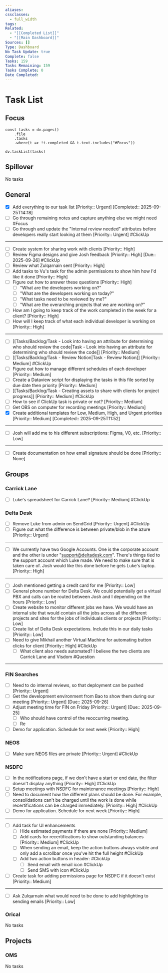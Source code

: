 ```yaml
---
aliases:
cssclasses:
  - full_width
tags:
Related:
  - "[[Completed List]]"
  - "[[Main Dashboard]]"
Sources: []
Type: Dashboard
No Task Update: true
Complete: false
Tasks: 159
Tasks Remaining: 159
Tasks Complete: 0
Date Completed:
---
```

# Task List
## Focus

```dataviewjs
const tasks = dv.pages()
    .file
    .tasks
    .where(t => !t.completed && t.text.includes("#Focus"))

dv.taskList(tasks)
```

## Spillover

<span class="placeholder">No tasks</span>

## General

- [x] Add everything to our task list [Priority:: Urgent] [Completed:: 2025-09-25T14:18]
- [ ] Go through remaining notes and capture anything else we might need #Focus
- [ ] Go through and update the "Internal review needed" attributes before developers really start looking at them [Priority:: Urgent] #ClickUp 
---
- [ ] Create system for sharing work with clients [Priority:: High]
- [ ] Review Figma designs and give Josh feedback [Priority:: High] [Due:: 2025-09-26] #ClickUp 
- [ ] Review what Zulqarnain sent [Priority:: High]
- [ ] Add tasks to Vu's task for the admin permissions to show him how I'd like it done [Priority:: High]
- [ ] Figure out how to answer these questions [Priority:: High]
    - [ ] "What are the developers working on?"
    - [ ] "What are the developers working on today?"
    - [ ] "What tasks need to be reviewed by me?"
    - [ ] "What are the overarching projects that we are working on?" 
- [ ] How am I going to keep track of the work completed in the week for a client? [Priority:: High]
- [ ] How will I keep track of what each individual developer is working on [Priority:: High]
---
- [ ] [[Tasks/Backlog/Task - Look into having an attribute for determining who should review the code|Task - Look into having an attribute for determining who should review the code]] [Priority:: Medium]
- [ ] [[Tasks/Backlog/Task - Review Notion|Task - Review Notion]] [Priority:: Medium] #ClickUp 
- [ ] Figure out how to manage different schedules of each developer [Priority:: Medium]
- [ ] Create a Dataview script for displaying the tasks in this file sorted by due date then priority [Priority:: Medium]
- [ ] [[Tasks/Backlog/Task - Creating assets to share with clients for project progress]] [Priority:: Medium] #ClickUp 
- [ ] How to see if ClickUp task is private or not? [Priority:: Medium]
- [ ] Get OBS on computer for recording meetings [Priority:: Medium]
- [x] Create additional templates for Low, Medium, High, and Urgent priorities [Priority:: Medium] [Completed:: 2025-09-25T11:52]
---
- [ ] Josh will add me to his different subscriptions: Figma, V0, etc. [Priority:: Low]
---
- [ ] Create documentation on how email signature should be done [Priority:: None]

## Groups
### Carrick Lane

- [ ] Luke's spreadsheet for Carrick Lane? [Priority:: Medium] #ClickUp 

### Delta Desk

- [ ] Remove Luke from admin on SendGrid [Priority:: Urgent] #ClickUp 
- [ ] Figure out what the difference is between private/blob in the azure [Priority:: Urgent]
---
- [ ] We currently have two Google Accounts. One is the corporate account and the other is under "support@deltadesk.com". There's things tied to the support account which Luke made. We need to make sure that is taken care of. Josh would like this done before he gets Luke's laptop. [Priority:: High]
---
- [ ] Josh mentioned getting a credit card for me [Priority:: Low]
- [ ] General phone number for Delta Desk. We could potentially get a virtual PBX and calls can be routed between Josh and I depending on the hours [Priority:: Low]
- [ ] Create website to monitor different jobs we have. We would have an internal site that would contain all the jobs across all the different projects and sites for the jobs of individuals clients or projects [Priority:: Low]
- [ ] Create list of Delta Desk expectations. Include this in our daily tasks [Priority:: Low]
- [ ] Need to give Mikhail another Virtual Machine for automating button clicks for client [Priority:: High] #ClickUp 
    - [ ] What client also needs automated? I believe the two clients are Carrick Lane and Visdom #Question
---


### FIN Searches

- [ ] Need to do internal reviews, so that deployment can be pushed [Priority:: Urgent]
- [ ] Get the development environment from Bao to show them during our meeting [Priority:: Urgent] [Due:: 2025-09-26]
- [ ] Adjust meeting time for FIN on Friday [Priority:: Urgent] [Due:: 2025-09-25]
    - [ ] Who should have control of the reoccurring meeting.
    - [ ] Re
- [ ] Demo for application. Schedule for next week [Priority:: High]

### NEOS

- [ ] Make sure NEOS files are private  [Priority:: Urgent] #ClickUp 

### NSDFC

- [ ] In the notifications page, if we don't have a start or end date, the filter doesn't display anything [Priority:: High] #ClickUp 
- [ ] Setup meetings with NSDFC for maintenance meetings [Priority:: High]
- [ ] Need to document how the different plans should be done. For example, consolidations can't be charged until the work is done while recertifications can be charged immediately. [Priority:: High] #ClickUp 
- [ ] Demo for application. Schedule for next week [Priority:: High]
---
- [ ] Add task for UI enhancements
    - [ ] Hide estimated payments if there are none [Priority:: Medium]
    - [ ] Add cards for recertifications to show outstanding balances [Priority:: Medium] #ClickUp 
    - [ ] When sending an email, keep the action buttons always visible and only add a scrollbar once you've hit the full height #ClickUp 
    - [ ] Add two action buttons in header: #ClickUp 
        - [ ] Send email with email icon #ClickUp 
        - [ ] Send SMS with icon #ClickUp 
- [ ] Create task for adding permissions page for NSDFC if it doesn't exist [Priority:: Medium]
---
- [ ] Ask Zulqarnain what would need to be done to add highlighting to sending emails [Priority:: Low]

### Orical

<span class="placeholder">No tasks</span>

## Projects
### OMS

<span class="placeholder">No tasks</span>